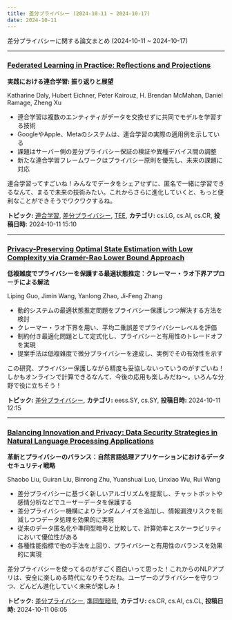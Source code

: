 ```yaml
---
title: 差分プライバシー (2024-10-11 ~ 2024-10-17)
date: 2024-10-11
---
```


差分プライバシーに関する論文まとめ (2024-10-11 ~ 2024-10-17)


- - -

### [Federated Learning in Practice: Reflections and Projections](http://arxiv.org/abs/2410.08892)

**実践における連合学習: 振り返りと展望**

Katharine Daly, Hubert Eichner, Peter Kairouz, H. Brendan McMahan, Daniel Ramage, Zheng Xu

- 連合学習は複数のエンティティがデータを交換せずに共同でモデルを学習する技術
- GoogleやApple、Metaのシステムは、連合学習の実際の適用例を示している
- 課題はサーバー側の差分プライバシー保証の検証や異種デバイス間の調整
- 新たな連合学習フレームワークはプライバシー原則を優先し、未来の課題に対応

連合学習ってすごいね！みんなでデータをシェアせずに、匿名で一緒に学習できるなんて、まるで未来の技術みたい。これからさらに進化していくと、もっと便利なことができそうでワクワクするね。



**トピック:** [連合学習](../../fl), [差分プライバシー](../../dp), [TEE](../../tee), **カテゴリ:** cs.LG, cs.AI, cs.CR, **投稿日時:** 2024-10-11 15:10


- - -

### [Privacy-Preserving Optimal State Estimation with Low Complexity via Cramér-Rao Lower Bound Approach](http://arxiv.org/abs/2410.08756)

**低複雑度でプライバシーを保護する最適状態推定：クレーマー・ラオ下界アプローチによる解法**

Liping Guo, Jimin Wang, Yanlong Zhao, Ji-Feng Zhang

- 動的システムの最適状態推定問題をプライバシー保護しつつ解決する方法を検討
- クレーマー・ラオ下界を用い、平均二乗誤差でプライバシーレベルを評価
- 制約付き最適化問題として定式化し、プライバシーと有用性のトレードオフを実現
- 提案手法は低複雑度で微分プライバシーを達成し、実例でその有効性を示す

この研究、プライバシー保護しながら精度も妥協しないっていうのがすごいね！しかもオンラインで計算できるなんて、今後の応用も楽しみだね～。いろんな分野で役に立ちそう！



**トピック:** [差分プライバシー](../../dp), **カテゴリ:** eess.SY, cs.SY, **投稿日時:** 2024-10-11 12:15


- - -

### [Balancing Innovation and Privacy: Data Security Strategies in Natural Language Processing Applications](http://arxiv.org/abs/2410.08553)

**革新とプライバシーのバランス：自然言語処理アプリケーションにおけるデータセキュリティ戦略**

Shaobo Liu, Guiran Liu, Binrong Zhu, Yuanshuai Luo, Linxiao Wu, Rui Wang

- 差分プライバシーに基づく新しいアルゴリズムを提案し、チャットボットや感情分析などでユーザーデータを保護する
- 差分プライバシー機構によりランダムノイズを追加し、情報漏洩リスクを削減しつつデータ処理を効果的に実現
- 従来のデータ匿名化や準同型暗号と比較して、計算効率とスケーラビリティにおいて優位性がある
- 各種性能指標で他の手法を上回り、プライバシーと有用性のバランスを効果的に実現

差分プライバシーを使ってるのがすごく面白いって思った！これからのNLPアプリは、安全に楽しめる時代になりそうだね。ユーザーのプライバシーを守りつつ、どんどん進化していく未来が楽しみ！



**トピック:** [差分プライバシー](../../dp), [準同型暗号](../../he), **カテゴリ:** cs.CR, cs.AI, cs.CL, **投稿日時:** 2024-10-11 06:05
